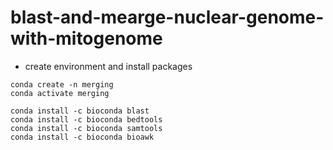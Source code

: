 # blast-and-mearge-nuclear-genome-with-mitogenome

- create environment and install packages

```
conda create -n merging
conda activate merging

conda install -c bioconda blast
conda install -c bioconda bedtools
conda install -c bioconda samtools
conda install -c bioconda bioawk
```
